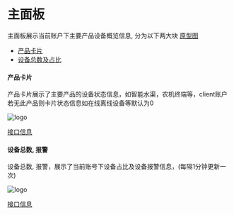 # 主面板

主面板展示当前账户下主要产品设备概览信息, 分为以下两大块  [原型图](https://www.figma.com/file/eANefR82JBl5YxxYgVqyQu/mxzn?node-id=0%3A1)

- [产品卡片](#产品卡片)
- [设备总数及占比](#设备总数及占比)


#### 产品卡片

产品卡片展示了主要产品的设备状态信息，如智能水渠，农机终端等，client账户若无此产品则卡片状态信息如在线离线设备等默认为0

![logo](images/card.png ':size=1188x160')

[接口信息](apis/index.md?id=产品列表)

#### 设备总数, 报警

设备总数, 报警，展示了当前账号下设备占比及设备报警信息，(每隔1分钟更新一次)

![logo](images/main_1.png ':size=1047x347')

[接口信息](apis/index.md?id=产品列表)

> 




